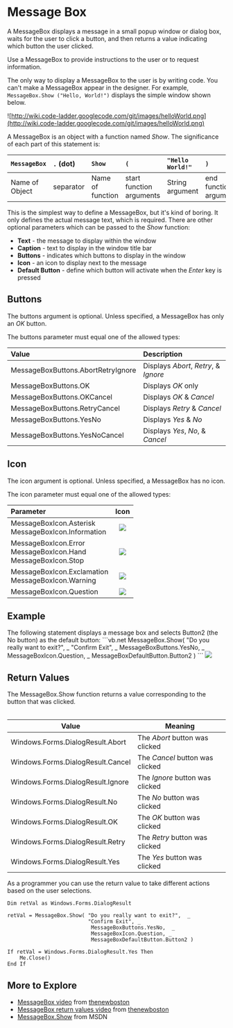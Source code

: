 # Message Box #

A MessageBox displays a message in a small popup window or dialog box,
waits for the user to click a button, and then
returns a value indicating which button the user clicked.

Use a MessageBox to provide instructions to the user or to request information.

The only way to display a MessageBox to the user is by writing code.
You can't make a MessageBox appear in the designer.
For example, `MessageBox.Show ("Hello, World!")` displays the simple window shown below.

![http://wiki.code-ladder.googlecode.com/git/images/helloWorld.png](http://wiki.code-ladder.googlecode.com/git/images/helloWorld.png)

A MessageBox is an object with a function named _Show_.
The significance of each part of this statement is:

| `MessageBox` | `.` (dot) | `Show` | `(` | `"Hello World!"` | `)` |
|:-------------|:----------|:-------|:----|:-----------------|:----|
| Name of Object | separator | Name of function | start function arguments | String argument | end function arguments |

This is the simplest way to define a MessageBox, but it's kind of boring.
It only defines the actual message text, which is required.
There are other optional parameters which can be passed to the _Show_ function:
  * **Text** - the message to display within the window
  * **Caption** - text to display in the window title bar
  * **Buttons** - indicates which buttons to display in the window
  * **Icon** - an icon to display next to the message
  * **Default Button** - define which button will activate when the _Enter_ key is pressed

## Buttons ##
The buttons argument is optional.
Unless specified, a MessageBox has only an _OK_ button.

The buttons parameter must equal one of the allowed types:

| **Value**                               | **Description** |
|:----------------------------------------|:----------------|
| MessageBoxButtons.AbortRetryIgnore    | Displays _Abort_, _Retry_, & _Ignore_   |
| MessageBoxButtons.OK                  | Displays _OK_ only   |
| MessageBoxButtons.OKCancel            | Displays _OK_ & _Cancel_   |
| MessageBoxButtons.RetryCancel         | Displays _Retry_ & _Cancel_   |
| MessageBoxButtons.YesNo               | Displays _Yes_ & _No_ |
| MessageBoxButtons.YesNoCancel         | Displays _Yes_, _No_, & _Cancel_ |


## Icon ##
The icon argument is optional.
Unless specified, a MessageBox has no icon.

The icon parameter must equal one of the allowed types:

| **Parameter**                            | **Icon** |
|:-----------------------------------------|:---------:|
| MessageBoxIcon.Asterisk  <br> MessageBoxIcon.Information  | <img src='http://wiki.code-ladder.googlecode.com/git/images/iconInfo.png' /> |
| MessageBoxIcon.Error  <br> MessageBoxIcon.Hand <br> MessageBoxIcon.Stop | <img src='http://wiki.code-ladder.googlecode.com/git/images/iconError.png' /> |
| MessageBoxIcon.Exclamation  <br> MessageBoxIcon.Warning   |<img src='http://wiki.code-ladder.googlecode.com/git/images/iconWarn.png' /> |
| MessageBoxIcon.Question | <img src='http://wiki.code-ladder.googlecode.com/git/images/iconQuestion.png' /> |

<h2>Example</h2>
The following statement displays a message box and selects Button2 (the No button) as the default button:
```vb.net
MessageBox.Show( "Do you really want to exit?",  _
                 "Confirm Exit", _
                  MessageBoxButtons.YesNo,  _
                  MessageBoxIcon.Question, _
                  MessageBoxDefaultButton.Button2 )
```

<img src='http://wiki.code-ladder.googlecode.com/git/images/exitBox.png' />


<h2>Return Values</h2>

The MessageBox.Show function returns a value corresponding to the button that was clicked.<br>
<br>
<table><thead><th> <b>Value</b>                               </th><th> <b>Meaning</b> </th></thead><tbody>
<tr><td> Windows.Forms.DialogResult.Abort      </td><td> The <i>Abort</i> button was clicked </td></tr>
<tr><td> Windows.Forms.DialogResult.Cancel     </td><td> The <i>Cancel</i> button was clicked </td></tr>
<tr><td> Windows.Forms.DialogResult.Ignore     </td><td> The <i>Ignore</i> button was clicked </td></tr>
<tr><td> Windows.Forms.DialogResult.No         </td><td> The <i>No</i> button was clicked </td></tr>
<tr><td> Windows.Forms.DialogResult.OK         </td><td> The <i>OK</i> button was clicked </td></tr>
<tr><td> Windows.Forms.DialogResult.Retry      </td><td> The <i>Retry</i> button was clicked </td></tr>
<tr><td> Windows.Forms.DialogResult.Yes        </td><td> The <i>Yes</i> button was clicked </td></tr></tbody></table>

As a programmer you can use the return value to take different actions based on the user selections.
```vb.net
Dim retVal as Windows.Forms.DialogResult

retVal = MessageBox.Show( "Do you really want to exit?",  _
                          "Confirm Exit", _
                           MessageBoxButtons.YesNo,  _
                           MessageBoxIcon.Question, _
                           MessageBoxDefaultButton.Button2 )

If retVal = Windows.Forms.DialogResult.Yes Then
    Me.Close()
End If
```



<h2>More to Explore</h2>
<ul><li><a href='https://www.youtube.com/watch?v=Kcrt7cofpWY'>MessageBox video</a> from <a href='https://www.thenewboston.com/videos.php'>thenewboston</a>
</li><li><a href='https://www.youtube.com/watch?v=K37JMVKaVUw'>MessageBox return values video</a> from <a href='https://www.thenewboston.com/videos.php'>thenewboston</a>
</li><li><a href='https://msdn.microsoft.com/en-us/library/ctd56yay(v=vs.110).aspx'>MessageBox.Show</a> from MSDN
